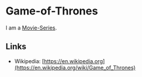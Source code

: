 # Game-of-Thrones

I am a [Movie-Series](200300003.md).

## Links

- Wikipedia: [https://en.wikipedia.org](https://en.wikipedia.org/wiki/Game_of_Thrones)
